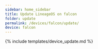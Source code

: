 ```yaml
---
sidebar: home_sidebar
title: Update LineageOS on falcon
folder: update
permalink: /devices/falcon/update/
device: falcon
---
```

{% include templates/device_update.md %}

